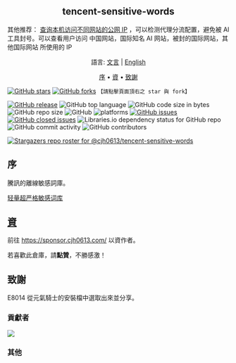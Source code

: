<h2 align="center">tencent-sensitive-words</h2>

其他推荐： <a href="https://ip.cjh0613.com/" target="_blank" rel="noopener noreferrer">查询本机访问不同网站的公网 IP</a> ，可以检测代理分流配置，避免被 AI 工具封号。可以查看用户访问 中国网站，国际知名 AI 网站，被封的国际网站，其他国际网站 所使用的 IP

<p align="center">
語言: <a href="https://github.com/cjh0613/tencent-sensitive-words/blob/master/README.md" target="_blank" rel="noopener noreferrer">文言</a>
  | <a href="https://github.com/cjh0613/tencent-sensitive-words/blob/master/README_en.md" target="_blank" rel="noopener noreferrer">English</a>
</p>
<p align="center">
  <a href="#序">序</a> •
  <a href="#資">資</a> •
  <a href="#致謝">致謝</a>
</p>

[![GitHub stars](https://img.shields.io/github/stars/cjh0613/tencent-sensitive-words.svg?style=social)](https://github.com/cjh0613/tencent-sensitive-words/stargazers)     [![GitHub forks](https://img.shields.io/github/forks/cjh0613/tencent-sensitive-words.svg?style=social)](https://github.com/cjh0613/tencent-sensitive-words/network/members)  `【請點擊頁面頂右之 star 與 fork】`

[![GitHub release](https://img.shields.io/github/release/cjh0613/tencent-sensitive-words.svg?label=%E7%89%88%E6%9C%AC)](https://github.com/cjh0613/tencent-sensitive-words/releases/tag/)   ![GitHub top language](https://img.shields.io/github/languages/top/cjh0613/tencent-sensitive-words.svg)  ![GitHub code size in bytes](https://img.shields.io/github/languages/code-size/cjh0613/tencent-sensitive-words.svg)  ![GitHub repo size](https://img.shields.io/github/repo-size/cjh0613/tencent-sensitive-words.svg) ![GitHub](https://img.shields.io/github/license/cjh0613/tencent-sensitive-words.svg) ![platforms](https://img.shields.io/badge/platform-win32%20%7C%20win64%20%7C%20linux%20%7C%20osx-brightgreen.svg)     [![GitHub issues](https://img.shields.io/github/issues/cjh0613/tencent-sensitive-words.svg)](https://github.com/cjh0613/tencent-sensitive-words/issues)  [![GitHub closed issues](https://img.shields.io/github/issues-closed/cjh0613/tencent-sensitive-words.svg)](https://github.com/cjh0613/tencent-sensitive-words/issues?q=is%3Aissue+is%3Aclosed) ![Libraries.io dependency status for GitHub repo](https://img.shields.io/librariesio/github/cjh0613/tencent-sensitive-words.svg)   ![GitHub commit activity](https://img.shields.io/github/commit-activity/m/cjh0613/tencent-sensitive-words.svg)  ![GitHub contributors](https://img.shields.io/github/contributors/cjh0613/tencent-sensitive-words.svg)

[![Stargazers repo roster for @cjh0613/tencent-sensitive-words](https://reporoster.com/stars/cjh0613/tencent-sensitive-words)](https://github.com/cjh0613/tencent-sensitive-words/stargazers)

## 序
騰訊的離線敏感詞庫。

[轻量超严格敏感词库](https://github.com/cjh0613/strict-sensitive-word)

## [資](https://sponsor.cjh0613.com/)

前往 https://sponsor.cjh0613.com/ 以資作者。

若喜歡此倉庫，請**點贊**，不勝感激！

## 致謝

E8014 從元氣騎士的安裝檔中選取出來並分享。

### 貢獻者
<a href="https://github.com/cjh0613/tencent-sensitive-words/graphs/contributors">
  <img src="https://contrib.rocks/image?repo=cjh0613/tencent-sensitive-words" />
</a>

### 其他
